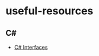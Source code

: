 # useful-resources

## C#

  - [C# Interfaces](https://stackoverflow.com/questions/6802573/interfaces-whats-the-point)
